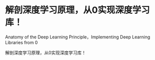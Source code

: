 # 解剖深度学习原理，从0实现深度学习库！
Anatomy of the Deep Learning Principle，Implementing Deep Learning Libraries from 0

解剖深度学习原理，从0实现深度学习库！
